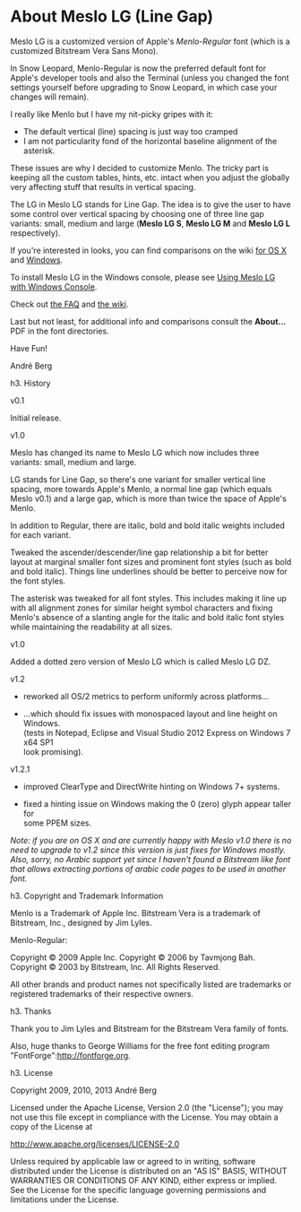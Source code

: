 # About Meslo LG (Line Gap)

Meslo LG is a customized version of Apple's *Menlo-Regular* font
(which is a customized Bitstream Vera Sans Mono).

In Snow Leopard, Menlo-Regular is now the preferred default font
for Apple's developer tools and also the Terminal (unless you changed
the font settings yourself before upgrading to Snow Leopard, in
which case your changes will remain).

I really like Menlo but I have my nit-picky gripes with it:

* The default vertical (line) spacing is just way too cramped
* I am not particularity fond of the horizontal baseline alignment of the asterisk.

These issues are why I decided to customize Menlo. The tricky part
is keeping all the custom tables, hints, etc. intact when you adjust
the globally very affecting stuff that results in vertical spacing.

The LG in Meslo LG stands for Line Gap. The idea is to give the
user to have some control over vertical spacing by choosing one of
three line gap variants: small, medium and large (**Meslo LG S**,
**Meslo LG M** and **Meslo LG L** respectively).

If you're interested in looks, you can find comparisons on the wiki
[for OS X](http://github.com/andreberg/Meslo-Font/wiki/Menlo-Meslo-LG-Compared-%28Mac-OS-X%29)
and [Windows](http://github.com/andreberg/Meslo-Font/wiki/Meslo-LG-Examples-%28Windows%29).

To install Meslo LG in the Windows console, please see 
[Using Meslo LG with Windows Console](http://github.com/andreberg/Meslo-Font/wiki/Using-Meslo-LG-with-the-Windows-Console).

Check out [the FAQ](http://github.com/andreberg/Meslo-Font/wiki/Frequently-Answered-Questions) and [the wiki](http://github.com/andreberg/Meslo-Font/wiki).

Last but not least, for additional info and comparisons consult the **About...** PDF in the font directories.

Have Fun!

André Berg

h3. History

v0.1

Initial release.

v1.0

Meslo has changed its name to Meslo LG which now includes three variants: 
small, medium and large.

LG stands for Line Gap, so there's one variant for smaller vertical
line spacing, more towards Apple's Menlo, a normal line gap (which
equals Meslo v0.1) and a large gap, which is more than twice the
space of Apple's Menlo.

In addition to Regular, there are italic, bold and bold italic
weights included for each variant.

Tweaked the ascender/descender/line gap relationship a bit for
better layout at marginal smaller font sizes and prominent font
styles (such as bold and bold italic). Things line underlines should
be better to perceive now for the font styles.

The asterisk was tweaked for all font styles. This includes making
it line up with all alignment zones for similar height symbol
characters and fixing Menlo's absence of a slanting angle for the
italic and bold italic font styles while maintaining the readability
at all sizes.

v1.0

Added a dotted zero version of Meslo LG which is called Meslo LG DZ.

v1.2

- reworked all OS/2 metrics to perform uniformly across platforms...

- ...which should fix issues with monospaced layout and line height on Windows.  
  (tests in Notepad, Eclipse and Visual Studio 2012 Express on Windows 7 x64 SP1  
  look promising).
  
v1.2.1

- improved ClearType and DirectWrite hinting on Windows 7+ systems.

- fixed a hinting issue on Windows making the 0 (zero) glyph appear taller for   
  some PPEM sizes.

*Note: if you are on OS X and are currently happy with Meslo v1.0
there is no need to upgrade to v1.2 since this version is just
fixes for Windows mostly. Also, sorry, no Arabic support yet since
I haven't found a Bitstream like font that allows extracting portions
of arabic code pages to be used in another font.*

h3. Copyright and Trademark Information

Menlo is a Trademark of Apple Inc. 
Bitstream Vera is a trademark of Bitstream, Inc., designed by Jim Lyles.

Menlo-Regular:

Copyright © 2009 Apple Inc. 
Copyright © 2006 by Tavmjong Bah. 
Copyright © 2003 by Bitstream, Inc. All Rights Reserved.

All other brands and product names not specifically listed are trademarks or 
registered trademarks of their respective owners.

h3. Thanks

Thank you to Jim Lyles and Bitstream for the Bitstream Vera family
of fonts.

Also, huge thanks to George Williams for the free font editing
program "FontForge":http://fontforge.org.

h3. License

Copyright 2009, 2010, 2013 André Berg

Licensed under the Apache License, Version 2.0 (the "License");
you may not use this file except in compliance with the License.
You may obtain a copy of the License at

http://www.apache.org/licenses/LICENSE-2.0

Unless required by applicable law or agreed to in writing, software
distributed under the License is distributed on an "AS IS" BASIS,
WITHOUT WARRANTIES OR CONDITIONS OF ANY KIND, either express or implied.
See the License for the specific language governing permissions and
limitations under the License.
